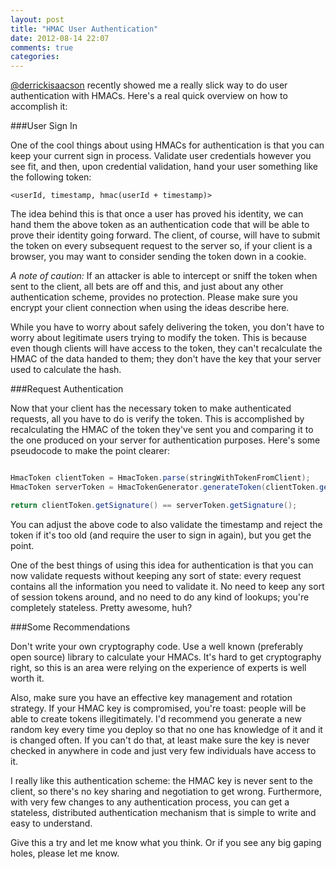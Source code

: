 ```yaml
---
layout: post
title: "HMAC User Authentication"
date: 2012-08-14 22:07
comments: true
categories: 
---
```


[@derrickisaacson](http://twitter.com/derrickisaacson) recently showed me a really slick way to do user authentication with HMACs. Here's a real quick overview on how to accomplish it:

###User Sign In

One of the cool things about using HMACs for authentication is that you can keep your current sign in process. Validate user credentials however you see fit, and then, upon credential validation, hand your user something like the following token:

`<userId, timestamp, hmac(userId + timestamp)>`

The idea behind this is that once a user has proved his identity, we can hand them the above token as an authentication code that will be able to prove their identity going forward. The client, of course, will have to submit the token on every subsequent request to the server so, if your client is a browser, you may want to consider sending the token down in a cookie.

_A note of caution:_ If an attacker is able to intercept or sniff the token when sent to the client, all bets are off and this, and just about any other authentication scheme, provides no protection. Please make sure you encrypt your client connection when using the ideas describe here.

While you have to worry about safely delivering the token, you don't have to worry about legitimate users trying to modify the token. This is because even though clients will have access to the token, they can't recalculate the HMAC of the data handed to them; they don't have the key that your server used to calculate the hash.

###Request Authentication

Now that your client has the necessary token to make authenticated requests, all you have to do is verify the token. This is accomplished by recalculating the HMAC of the token they've sent you and comparing it to the one produced on your server for authentication purposes. Here's some pseudocode to make the point clearer:

```java

HmacToken clientToken = HmacToken.parse(stringWithTokenFromClient);
HmacToken serverToken = HmacTokenGenerator.generateToken(clientToken.getUserId(), clientToken.getTimestamp());

return clientToken.getSignature() == serverToken.getSignature();

```

You can adjust the above code to also validate the timestamp and reject the token if it's too old (and require the user to sign in again), but you get the point.

One of the best things of using this idea for authentication is that you can now validate requests without keeping any sort of state: every request contains all the information you need to validate it. No need to keep any sort of session tokens around, and no need to do any kind of lookups; you're completely stateless. Pretty awesome, huh?

###Some Recommendations

Don't write your own cryptography code. Use a well known (preferably open source) library to calculate your HMACs. It's hard to get cryptography right, so this is an area were relying on the experience of experts is well worth it.

Also, make sure you have an effective key management and rotation strategy. If your HMAC key is compromised, you're toast: people will be able to create tokens illegitimately. I'd recommend you generate a new random key every time you deploy so that no one has knowledge of it and it is changed often. If you can't do that, at least make sure the key is never checked in anywhere in code and just very few individuals have access to it.

I really like this authentication scheme: the HMAC key is never sent to the client, so there's no key sharing and negotiation to get wrong. Furthermore, with very few changes to any authentication process, you can get a stateless, distributed authentication mechanism that is simple to write and easy to understand.

Give this a try and let me know what you think. Or if you see any big gaping holes, please let me know.